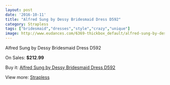 ```yaml
---
layout: post
date: '2016-10-11'
title: "Alfred Sung by Dessy Bridesmaid Dress D592"
category: Strapless
tags: ["bridesmaid","dresses","style","crazy","unique"]
image: http://www.eudances.com/6369-thickbox_default/alfred-sung-by-dessy-bridesmaid-dress-d592.jpg
---
```

Alfred Sung by Dessy Bridesmaid Dress D592

On Sales: **$212.99**
<a href="https://www.eudances.com/en/strapless/2310-alfred-sung-by-dessy-bridesmaid-dress-d592.html"><amp-img layout="responsive" width="600" height="600" src="//www.eudances.com/6369-thickbox_default/alfred-sung-by-dessy-bridesmaid-dress-d592.jpg" alt="Alfred Sung by Dessy Bridesmaid Dress D592 0" /></a>
<a href="https://www.eudances.com/en/strapless/2310-alfred-sung-by-dessy-bridesmaid-dress-d592.html"><amp-img layout="responsive" width="600" height="600" src="//www.eudances.com/6370-thickbox_default/alfred-sung-by-dessy-bridesmaid-dress-d592.jpg" alt="Alfred Sung by Dessy Bridesmaid Dress D592 1" /></a>

Buy it: [Alfred Sung by Dessy Bridesmaid Dress D592](https://www.eudances.com/en/strapless/2310-alfred-sung-by-dessy-bridesmaid-dress-d592.html "Alfred Sung by Dessy Bridesmaid Dress D592")

View more: [Strapless](https://www.eudances.com/en/27-strapless "Strapless")